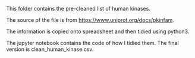 This folder contains the pre-cleaned list of human kinases.

The source of the file is from https://www.uniprot.org/docs/pkinfam. 

The information is copied onto spreadsheet and then tidied using python3.

The jupyter notebook contains the code of how I tidied them.
The final version is clean_human_kinase.csv.
